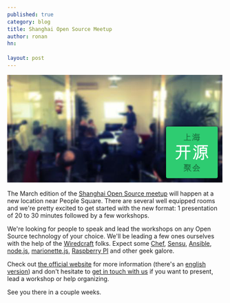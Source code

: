 ```yaml
---
published: true
category: blog
title: Shanghai Open Source Meetup
author: ronan
hn: 

layout: post
---
```



[![Shanghai OS meetup](/images/posts/shanghai-os.png)](http://shanghaios.org)

The March edition of the [Shanghai Open Source meetup](http://shanghaios.org) will happen at a new location near People Square. There are several well equipped rooms and we're pretty excited to get started with the new format: 1 presentation of 20 to 30 minutes followed by a few workshops.

We're looking for people to speak and lead the workshops on any Open Source technology of your choice. We'll be leading a few ones ourselves with the help of the [Wiredcraft](http://wiredcraft.com) folks. Expect some [Chef](http://www.opscode.com/chef/), [Sensu](https://github.com/sensu), [Ansible](http://ansible.cc), [node.js](http://nodejs.org), [marionette.js](http://marionettejs.com), [Raspberry PI](http://www.raspberrypi.org) and other geek galore.

Check out [the official website](http://shanghaios.org) for more information (there's an [english version](http://shanghaios.org)) and don't hesitate to [get in touch with us](mailto:info@devo.ps) if you want to present, lead a workshop or help organizing.

See you there in a couple weeks.